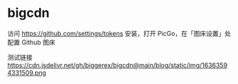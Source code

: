 # bigcdn

访问 https://github.com/settings/tokens
安装，打开 PicGo，在「图床设置」处配置 Github 图床

测试链接
    https://cdn.jsdelivr.net/gh/biggerex/bigcdn@main/blog/static/img/16363594331509.png
